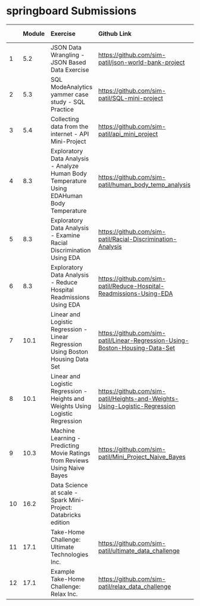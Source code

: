 # springboard Submissions

|  | Module | Exercise|Github Link| Review Status |
|:---|:---|:---|:---|:---|
| 1|5.2|JSON Data Wrangling - JSON Based Data Exercise | https://github.com/sim-patil/json-world-bank-project | Passed|
| 2|5.3|SQL  ModeAnalytics yammer case study - SQL Practice | https://github.com/sim-patil/SQL-mini-project  | Passed|
| 3|5.4|Collecting data from the internet - API Mini-Project| https://github.com/sim-patil/api_mini_project | Passed|
| 4|8.3|Exploratory Data Analysis - Analyze Human Body Temperature Using EDAHuman Body Temperature | https://github.com/sim-patil/human_body_temp_analysis | Passed|
| 5|8.3|Exploratory Data Analysis - Examine Racial Discrimination Using EDA | https://github.com/sim-patil/Racial-Discrimination-Analysis | Passed|
| 6|8.3|Exploratory Data Analysis - Reduce Hospital Readmissions Using EDA | https://github.com/sim-patil/Reduce-Hospital-Readmissions-Using-EDA| Passed|
| 7|10.1| Linear and Logistic Regression - Linear Regression Using Boston Housing Data Set| https://github.com/sim-patil/Linear-Regression-Using-Boston-Housing-Data-Set | Passed|
| 8|10.1| Linear and Logistic Regression - Heights and Weights Using Logistic Regression| https://github.com/sim-patil/Heights-and-Weights-Using-Logistic-Regression | Passed|
| 9|10.3| Machine Learning - Predicting Movie Ratings from Reviews Using Naive Bayes| https://github.com/sim-patil/Mini_Project_Naive_Bayes| Passed|
| 10|16.2| Data Science at scale - Spark Mini-Project: Databricks edition| | Passed|
| 11|17.1| Take-Home Challenge: Ultimate Technologies Inc.| https://github.com/sim-patil/ultimate_data_challenge| Passed|
| 12|17.1| Example Take-Home Challenge: Relax Inc.| https://github.com/sim-patil/relax_data_challenge|  Passed|
